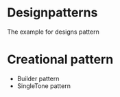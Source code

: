 # Designpatterns
The example for designs pattern

# Creational pattern 
 * Builder pattern 
 * SingleTone pattern
